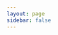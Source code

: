 ```yaml
---
layout: page
sidebar: false
---
```


<script setup>
import Playground from '../.vitepress/theme/Playground.vue'
</script>

<Playground />
